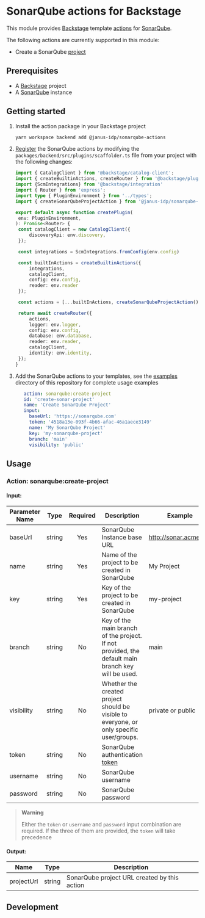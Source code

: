 # SonarQube actions for Backstage

This module provides [Backstage](https://backstage.io/) template [actions](https://backstage.io/docs/features/software-templates/builtin-actions) for [SonarQube](https://docs.sonarqube.org/latest/).

The following actions are currently supported in this module:

- Create a SonarQube [project](https://docs.sonarqube.org/latest/user-guide/project-page/)

## Prerequisites

- A [Backstage](https://backstage.io/docs/getting-started/) project
- A [SonarQube](https://docs.sonarqube.org/latest/) instance

## Getting started

1. Install the action package in your Backstage project
    ```bash
   yarn workspace backend add @janus-idp/sonarqube-actions
   ```
2. [Register](https://backstage.io/docs/features/software-templates/writing-custom-actions#registering-custom-actions) the SonarQube actions by modifying the `packages/backend/src/plugins/scaffolder.ts` file from your project with the following changes:
   ```ts
   import { CatalogClient } from '@backstage/catalog-client';
   import { createBuiltinActions, createRouter } from '@backstage/plugin-scaffolder-backend';
   import {ScmIntegrations} from '@backstage/integration'
   import { Router } from 'express';
   import type { PluginEnvironment } from '../types';
   import { createSonarQubeProjectAction } from '@janus-idp/sonarqube-actions';
   
   export default async function createPlugin(
    env: PluginEnvironment,
   ): Promise<Router> {
    const catalogClient = new CatalogClient({
        discoveryApi: env.discovery,
    });
   
    const integrations = ScmIntegrations.fromConfig(env.config)
   
    const builtInActions = createBuiltinActions({
        integrations,
        catalogClient,
        config: env.config,
        reader: env.reader
    });
   
    const actions = [...builtInActions, createSonarQubeProjectAction()];
   
    return await createRouter({
        actions,
        logger: env.logger,
        config: env.config,
        database: env.database,
        reader: env.reader,
        catalogClient,
        identity: env.identity,
    });
   }
   ```
3. Add the SonarQube actions to your templates, see the [examples](./examples/templates) directory of this repository for complete usage examples
   ```yaml
      action: sonarqube:create-project
      id: 'create-sonar-project'
      name: 'Create SonarQube Project'
      input: 
        baseUrl: 'https://sonarqube.com'
        token: '4518a13e-093f-4b66-afac-46a1aece3149'
        name: 'My SonarQube Project'
        key: 'my-sonarqube-project'
        branch: 'main'
        visibility: 'public'
   ```
## Usage
### Action: sonarqube:create-project

#### Input:
| Parameter Name |  Type  | Required | Description                                                                                                              | Example               |
|----------------|:------:|:--------:|--------------------------------------------------------------------------------------------------------------------------|-----------------------|
| baseUrl        | string |   Yes    | SonarQube Instance base URL                                                                                              | http://sonar.acme.org |
| name           | string |   Yes    | Name of the project to be created in SonarQube                                                                           | My Project            |
| key            | string |   Yes    | Key of the project to be created in SonarQube                                                                            | my-project            |
| branch         | string |    No    | Key of the main branch of the project. If not provided, the default main branch key will be used.                        | main                  |
| visibility     | string |    No    | Whether the created project should be visible to everyone, or only specific user/groups.                                 | private or public     |
| token          | string |    No    | SonarQube authentication [token](https://docs.sonarqube.org/latest/user-guide/user-account/generating-and-using-tokens/) |                       |
| username       | string |    No    | SonarQube username                                                                                                       |                       |
| password       | string |    No    | SonarQube password                                                                                                       |                       |

   > **Warning**
   > 
   > Either the `token` or `username` and `password` input combination are required. 
   > If the three of them are provided, the `token` will take precedence



#### Output:
| Name       |  Type  | Description                                  |
|------------|:------:|----------------------------------------------|
| projectUrl | string | SonarQube project URL created by this action |             |

## Development
